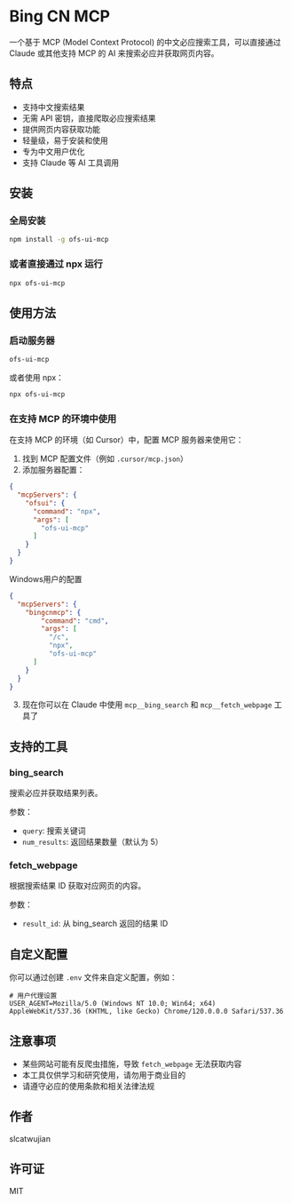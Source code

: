 # Bing CN MCP

一个基于 MCP (Model Context Protocol) 的中文必应搜索工具，可以直接通过 Claude 或其他支持 MCP 的 AI 来搜索必应并获取网页内容。

## 特点

- 支持中文搜索结果
- 无需 API 密钥，直接爬取必应搜索结果
- 提供网页内容获取功能
- 轻量级，易于安装和使用
- 专为中文用户优化
- 支持 Claude 等 AI 工具调用

## 安装

### 全局安装

```bash
npm install -g ofs-ui-mcp
```

### 或者直接通过 npx 运行

```bash
npx ofs-ui-mcp
```

## 使用方法

### 启动服务器

```bash
ofs-ui-mcp
```

或者使用 npx：

```bash
npx ofs-ui-mcp
```

### 在支持 MCP 的环境中使用

在支持 MCP 的环境（如 Cursor）中，配置 MCP 服务器来使用它：

1. 找到 MCP 配置文件（例如 `.cursor/mcp.json`）
2. 添加服务器配置：

```json
{
  "mcpServers": {
    "ofsui": {
      "command": "npx",
      "args": [
        "ofs-ui-mcp"
      ]
    }
  }
}
```
Windows用户的配置

```json
{
  "mcpServers": {
    "bingcnmcp": {
        "command": "cmd",
        "args": [
          "/c",
          "npx",
          "ofs-ui-mcp"
      ]
    }
  }
}
```

3. 现在你可以在 Claude 中使用 `mcp__bing_search` 和 `mcp__fetch_webpage` 工具了

## 支持的工具

### bing_search

搜索必应并获取结果列表。

参数：
- `query`: 搜索关键词
- `num_results`: 返回结果数量（默认为 5）

### fetch_webpage

根据搜索结果 ID 获取对应网页的内容。

参数：
- `result_id`: 从 bing_search 返回的结果 ID

## 自定义配置

你可以通过创建 `.env` 文件来自定义配置，例如：

```
# 用户代理设置
USER_AGENT=Mozilla/5.0 (Windows NT 10.0; Win64; x64) AppleWebKit/537.36 (KHTML, like Gecko) Chrome/120.0.0.0 Safari/537.36
```

## 注意事项

- 某些网站可能有反爬虫措施，导致 `fetch_webpage` 无法获取内容
- 本工具仅供学习和研究使用，请勿用于商业目的
- 请遵守必应的使用条款和相关法律法规

## 作者

slcatwujian

## 许可证

MIT 